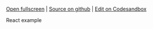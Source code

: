 
[Open fullscreen](/hello-world/) | [Source on github](https://github.com/activewidgets/react/tree/master/examples/hello-world) | [Edit on Codesandbox](https://codesandbox.io/s/github/activewidgets/react/tree/master/examples/hello-world)

React example